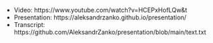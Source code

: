 <ul>
  <li>Video: https://www.youtube.com/watch?v=HCEPxHofLQw&t</li>
  <li>Presentation: https://aleksandrzanko.github.io/presentation/</li>
  <li>Transcript: https://github.com/AleksandrZanko/presentation/blob/main/text.txt</li>
